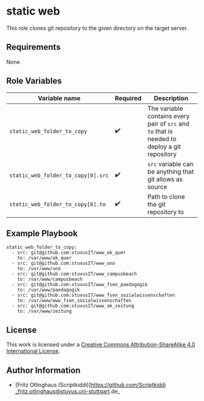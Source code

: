 # static web

This role clones git repository to the given directory on the target server.


## Requirements

None 

## Role Variables

| Variable name | Required | Description |
| -------- | -------- | -------- |
| `static_web_folder_to_copy`     | :heavy_check_mark:     | The variable contains every pair of `src` and `to` that is needed to deploy a git repository     |
| `static_web_folder_to_copy[0].src`     | :heavy_check_mark:     | `src` variable can be anything that git allows as source |
| `static_web_folder_to_copy[0].to`     | :heavy_check_mark:     | Path to clone the git repository to |


## Example Playbook
```
static_web_folder_to_copy:
  - src: git@github.com:stuvusIT/www_ak_quer
    to: /var/www/ak_quer
  - src: git@github.com:stuvusIT/www_uno
    to: /var/www/uno
  - src: git@github.com:stuvusIT/www_campusbeach
    to: /var/www/campusbeach
  - src: git@github.com:stuvusIT/www_fsen_paedagogik
    to: /var/www/paedagogik
  - src: git@github.com:stuvusIT/www_fsen_sozialwissenschaften
    to: /var/www/www_fsen_sozialwissenschaften
  - src: git@github.com:stuvusIT/www_ak_zeitung
    to: /var/www/zeitung
```

## License

This work is licensed under a [Creative Commons Attribution-ShareAlike 4.0 International License](http://creativecommons.org/licenses/by-sa/4.0/).


## Author Information

 * [Fritz Otlinghaus (Scriptkiddi)]https://github.com/Scriptkiddi _fritz.otlinghaus@stuvus.uni-stuttgart.de_
